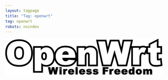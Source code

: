 ```yaml
---
layout: tagpage
title: "Tag: openwrt"
tag: openwrt
robots: noindex
---
```

[![OpenWRT](/assets/563ae878836bf7095da5ecec22a696f6.png)](https://openwrt.org/)
